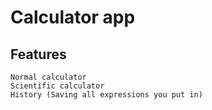 # Calculator app

## Features
    Normal calculator
    Scientific calculator
    History (Saving all expressions you put in)
